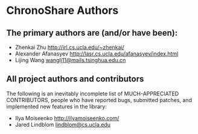 ChronoShare Authors
===================

## The primary authors are (and/or have been):

* Zhenkai Zhu           <http://irl.cs.ucla.edu/~zhenkai/>
* Alexander Afanasyev   <http://lasr.cs.ucla.edu/afanasyev/index.html>
* Lijing Wang           <wanglj11@mails.tsinghua.edu.cn>

## All project authors and contributors

The following is an inevitably incomplete list of MUCH-APPRECIATED CONTRIBUTORS,
people who have reported bugs, submitted patches, and implemented new features
in the library:

* Ilya Moiseenko        <http://ilyamoiseenko.com/>
* Jared Lindblom        <lindblom@cs.ucla.edu>
